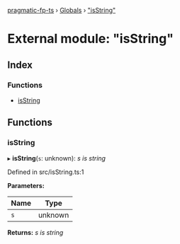 [pragmatic-fp-ts](../README.md) › [Globals](../globals.md) › ["isString"](_isstring_.md)

# External module: "isString"

## Index

### Functions

* [isString](_isstring_.md#isstring)

## Functions

###  isString

▸ **isString**(`s`: unknown): *s is string*

Defined in src/isString.ts:1

**Parameters:**

Name | Type |
------ | ------ |
`s` | unknown |

**Returns:** *s is string*
